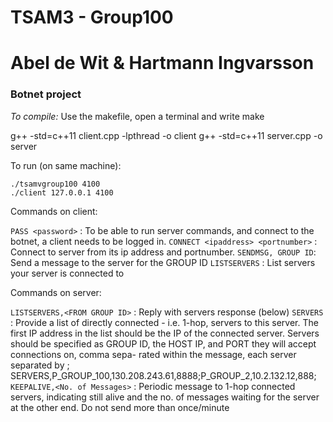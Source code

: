 # TSAM3 - Group100 
# Abel de Wit & Hartmann Ingvarsson 
### Botnet project


*To compile:*
Use the makefile, open a terminal and write make


g++ -std=c++11 client.cpp -lpthread -o client
g++ -std=c++11 server.cpp -o server

To run (on same machine):

    ./tsamvgroup100 4100
    ./client 127.0.0.1 4100


Commands on client:

``PASS <password>``  : To be able to run server commands, and connect to the botnet, a client needs to be logged in.
``CONNECT <ipaddress> <portnumber>`` : Connect to server from its ip address and portnumber. 
``SENDMSG, GROUP ID``: Send a message to the server for the GROUP ID
`` LISTSERVERS ``    : List servers your server is connected to

Commands on server:

`` LISTSERVERS,<FROM GROUP ID> `` :  Reply with servers response (below)
`` SERVERS  `` :  Provide a list of directly connected - i.e. 1-hop, servers to this server.
    The first IP address in the list should be the IP of the connected server.
    Servers should be specified as GROUP ID, the HOST IP,
    and PORT they will accept connections on, comma sepa-
    rated within the message, each server separated by ;
    SERVERS,P_GROUP_100,130.208.243.61,8888;P_GROUP_2,10.2.132.12,888;
`` KEEPALIVE,<No. of Messages> `` : 
    Periodic message to 1-hop connected servers, indicating still
    alive and the no. of messages waiting for the server at the
other end. Do not send more than once/minute
